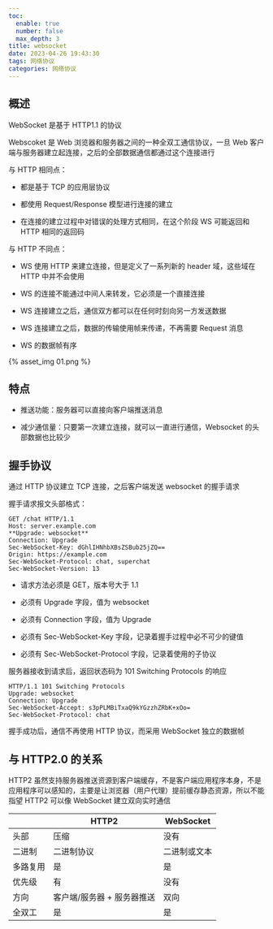 ```yaml
---
toc:
  enable: true
  number: false
  max_depth: 3
title: websocket
date: 2023-04-26 19:43:30
tags: 网络协议
categories: 网络协议
---
```


## 概述

WebSocket 是基于 HTTP1.1 的协议

Webscoket 是 Web 浏览器和服务器之间的一种全双工通信协议，一旦 Web 客户端与服务器建立起连接，之后的全部数据通信都通过这个连接进行

与 HTTP 相同点：

- 都是基于 TCP 的应用层协议

- 都使用 Request/Response 模型进行连接的建立

- 在连接的建立过程中对错误的处理方式相同，在这个阶段 WS 可能返回和 HTTP 相同的返回码

与 HTTP 不同点：

- WS 使用 HTTP 来建立连接，但是定义了一系列新的 header 域，这些域在 HTTP 中并不会使用

- WS 的连接不能通过中间人来转发，它必须是一个直接连接

- WS 连接建立之后，通信双方都可以在任何时刻向另一方发送数据

- WS 连接建立之后，数据的传输使用帧来传递，不再需要 Request 消息

- WS 的数据帧有序

{% asset_img 01.png %}

## 特点

- 推送功能：服务器可以直接向客户端推送消息

- 减少通信量：只要第一次建立连接，就可以一直进行通信，Websocket 的头部数据也比较少

## 握手协议

通过 HTTP 协议建立 TCP 连接，之后客户端发送 websocket 的握手请求

握手请求报文头部格式：

```http
GET /chat HTTP/1.1
Host: server.example.com
**Upgrade: websocket**
Connection: Upgrade
Sec-WebSocket-Key: dGhlIHNhbXBsZSBub25jZQ==
Origin: https://example.com
Sec-WebSocket-Protocol: chat, superchat
Sec-WebSocket-Version: 13
```
- 请求方法必须是 GET，版本号大于 1.1

- 必须有 Upgrade 字段，值为 websocket

- 必须有 Connection 字段，值为 Upgrade

- 必须有 Sec-WebSocket-Key 字段，记录着握手过程中必不可少的键值

- 必须有 Sec-WebSocket-Protocol 字段，记录着使用的子协议

服务器接收到请求后，返回状态码为 101 Switching Protocols 的响应

```http
HTTP/1.1 101 Switching Protocols
Upgrade: websocket
Connection: Upgrade
Sec-WebSocket-Accept: s3pPLMBiTxaQ9kYGzzhZRbK+xOo=
Sec-WebSocket-Protocol: chat
```

握手成功后，通信不再使用 HTTP 协议，而采用 WebSocket 独立的数据帧

## 与 HTTP2.0 的关系

HTTP2 虽然支持服务器推送资源到客户端缓存，不是客户端应用程序本身，不是应用程序可以感知的，主要是让浏览器（用户代理）提前缓存静态资源，所以不能指望 HTTP2 可以像 WebSocket 建立双向实时通信

||HTTP2|WebSocket|
|-|-|-|
头部|压缩|没有
二进制|二进制协议|二进制或文本
多路复用|是|是
优先级|有|没有
方向|客户端/服务器 + 服务器推送|双向
全双工|是|是

